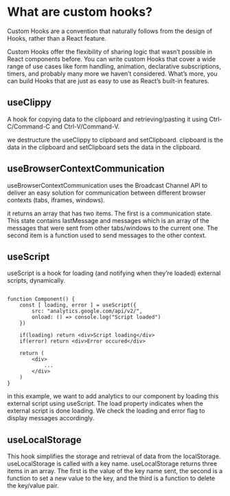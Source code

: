 # What are custom hooks?

Custom Hooks are a convention that naturally follows from the design of Hooks, rather than a React feature.

Custom Hooks offer the flexibility of sharing logic that wasn’t possible in React components before. You can write custom Hooks that cover a wide range of use cases like form handling, animation, declarative subscriptions, timers, and probably many more we haven’t considered. What’s more, you can build Hooks that are just as easy to use as React’s built-in features.

## useClippy

A hook for copying data to the clipboard and retrieving/pasting it using Ctrl-C/Command-C and Ctrl-V/Command-V.

we destructure the useClippy to clipboard and setClipboard. clipboard is the data in the clipboard and setClipboard sets the data in the clipboard.

## useBrowserContextCommunication

useBrowserContextCommunication uses the Broadcast Channel API to deliver an easy solution for communication between different browser contexts (tabs, iframes, windows).

it returns an array that has two items. The first is a communication state. This state contains lastMessage and messages which is an array of the messages that were sent from other tabs/windows to the current one. The second item is a function used to send messages to the other context.

## useScript

useScript is a hook for loading (and notifying when they’re loaded) external scripts, dynamically.

``` import useScript from "react-script-hook"

function Component() {
    const [ loading, error ] = useScript({
        src: "analytics.google.com/api/v2/",
        onload: () => console.log("Script loaded")
    })

    if(loading) return <div>Script loading</div>
    if(error) return <div>Error occured</div>

    return (
        <div>
            ...
        </div>
    )
}
```

in this example, we want to add analytics to our component by loading this external script using useScript.
The load property indicates when the external script is done loading. We check the loading and error flag to display messages accordingly.

## useLocalStorage

This hook simplifies the storage and retrieval of data from the localStorage.
useLocalStorage is called with a key name. useLocalStorage returns three items in an array. The first is the value of the key name sent, the second is a function to set a new value to the key, and the third is a function to delete the key/value pair.